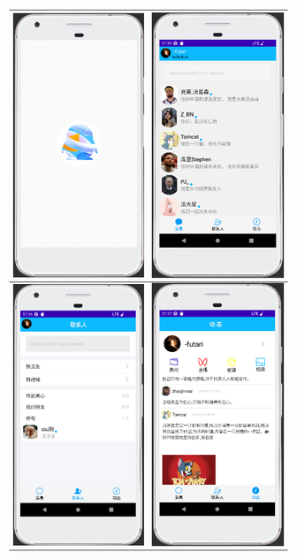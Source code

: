 |![Image Alt Text](./images/image1.png)|![Image Alt Text](./images/image2.png)|
| ---- | ---- |
|![Image Alt Text](./images/image3.png)|![Image Alt Text](./images/image4.png)|

